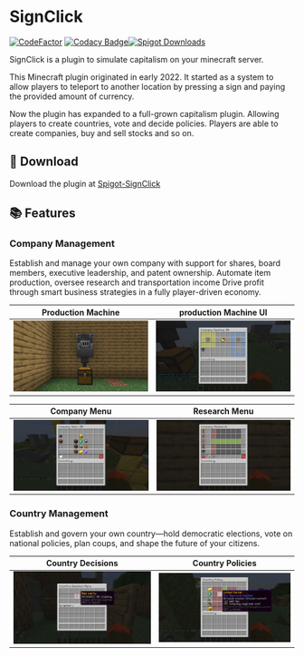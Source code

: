 # SignClick

[![CodeFactor](https://www.codefactor.io/repository/github/klanting/signclick/badge)](https://www.codefactor.io/repository/github/klanting/signclick) [![Codacy Badge](https://app.codacy.com/project/badge/Grade/683d67c950414eb59e7c2df7a89a5682)](https://app.codacy.com/gh/klanting/Personal-2022-Spring-SignClick/dashboard?utm_source=gh&utm_medium=referral&utm_content=&utm_campaign=Badge_grade)[![Spigot Downloads](https://img.shields.io/spiget/downloads/122376?color=springgreen)](https://www.spigotmc.org/resources/signclick.122376/)

SignClick is a plugin to simulate capitalism on your minecraft server.

This Minecraft plugin originated in early 2022. 
It started as a system to allow players to teleport to 
another location by pressing a sign and paying the provided amount of currency.

Now the plugin has expanded to a full-grown capitalism plugin. 
Allowing players to create countries, vote and decide policies. 
Players are able to create companies, buy and sell stocks and so on.

## 💾 Download
Download the plugin at [Spigot-SignClick](https://www.spigotmc.org/resources/signclick.122376/)

## 📚 Features

### Company Management
Establish and manage your own company with support for shares, board members, executive leadership, and patent ownership. 
Automate item production, oversee research and transportation income Drive profit through smart business strategies in a fully player-driven economy.

|                 Production Machine                  |            production Machine UI             |
| :-------------------------------------------: | :--------------------------------------: |
| ![](https://raw.githubusercontent.com/klanting/SignClick/main/images/productionMachine.png) | ![](https://raw.githubusercontent.com/klanting/SignClick/main/images/productionMachineUI.png) | 

|          Company Menu           | Research Menu           |
|  :----------------------------------------: | :----------------------------------------: | 
| ![](https://raw.githubusercontent.com/klanting/SignClick/main/images/companyMenu.png) | ![](https://raw.githubusercontent.com/klanting/SignClick/main/images/researchMenu.png) |

### Country Management
Establish and govern your own country—hold democratic elections, vote on national policies, plan coups, and shape the future of your citizens.

|          Country Decisions           | Country Policies          |
|  :----------------------------------------: | :----------------------------------------: | 
| ![](https://raw.githubusercontent.com/klanting/SignClick/main/images/decisionMenu.png) | ![](https://raw.githubusercontent.com/klanting/SignClick/main/images/policyMenu.png) |
